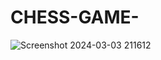 # CHESS-GAME-
![Screenshot 2024-03-03 211612](https://github.com/Shoaib026/CHESS-GAME-/assets/101673132/5e6792a1-2a37-43c4-9a75-73b1346d6641)
